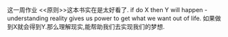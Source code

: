 这一周作业
<<原则>>这本书实在是太好看了.
if do X then Y will happen - understanding reality gives us power to get what we want out of life.
如果做到X就会得到Y.那么理解现实,能帮助我们去实现我们的梦想.
